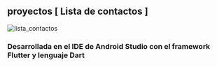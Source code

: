 ## proyectos [ Lista de contactos ] 
![lista_contactos](https://github.com/JEstebanSanti/app_multiplataforma/assets/78988823/915a2dca-20fe-411c-b800-41a11a7504e1)

### Desarrollada en el IDE de Android Studio con el framework Flutter y lenguaje Dart

